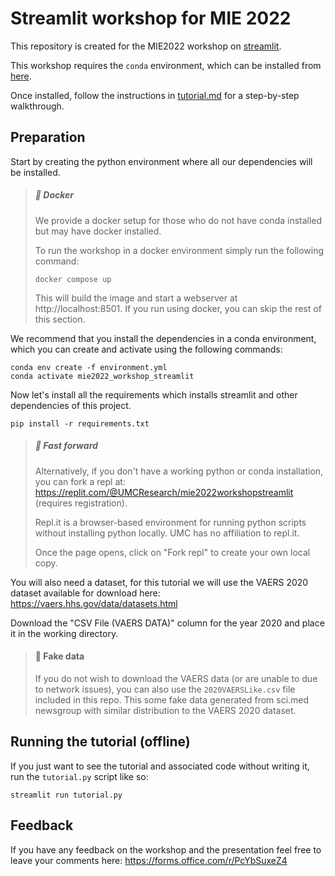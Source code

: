# Streamlit workshop for MIE 2022

This repository is created for the MIE2022 workshop on [streamlit](https://streamlit.io).

This workshop requires the `conda` environment, which can be installed from [here](https://docs.conda.io/en/latest/miniconda.html).

Once installed, follow the instructions in [tutorial.md](tutorial.md) for a step-by-step walkthrough. 

## Preparation

Start by creating the python environment where all our dependencies will be installed.

> ##### :whale2: Docker
> 
> We provide a docker setup for those who do not have conda installed but may have docker installed. 
> 
> To run the workshop in a docker environment simply run the following command:
> ```
> docker compose up
> ```
> This will build the image and start a webserver at http://localhost:8501. If you run using docker, you can skip the rest of this section.

We recommend that you install the dependencies in a conda environment, which you can create and activate using the following commands:

```
conda env create -f environment.yml
conda activate mie2022_workshop_streamlit
```

Now let's install all the requirements which installs streamlit and other dependencies of this project.

```
pip install -r requirements.txt
```

> ##### :rocket: Fast forward
> Alternatively, if you don't have a working python or conda installation, you can fork a repl at: https://replit.com/@UMCResearch/mie2022workshopstreamlit (requires registration).
>
> Repl.it is a browser-based environment for running python scripts without installing python locally. UMC has no affiliation to repl.it.
> 
> Once the page opens, click on "Fork repl" to create your own local copy.

You will also need a dataset, for this tutorial we will use the VAERS 2020 dataset available for download here: https://vaers.hhs.gov/data/datasets.html

Download the "CSV File (VAERS DATA)" column for the year 2020 and place it in the working directory.

> #### :lying_face: Fake data
> 
> If you do not wish to download the VAERS data (or are unable to due to network issues), you can also use the `2020VAERSLike.csv` file included in this repo. This some fake data generated from sci.med newsgroup with similar distribution to the VAERS 2020 dataset.


## Running the tutorial (offline)

If you just want to see the tutorial and associated code without writing it, run the `tutorial.py` script like so:

```
streamlit run tutorial.py
```

## Feedback

If you have any feedback on the workshop and the presentation feel free to leave your comments here: https://forms.office.com/r/PcYbSuxeZ4
